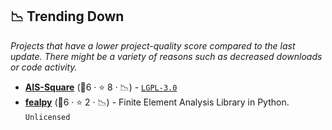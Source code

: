 ## 📉 Trending Down

_Projects that have a lower project-quality score compared to the last update. There might be a variety of reasons such as decreased downloads or code activity._

- <b><a href="https://github.com/deepmodeling/AIS-Square">AIS-Square</a></b> (🥉6 ·  ⭐ 8 · 📉) -  <code><a href="http://bit.ly/37RvQcA">LGPL-3.0</a></code>
- <b><a href="https://github.com/deepmodeling/fealpy">fealpy</a></b> (🥉6 ·  ⭐ 2 · 📉) - Finite Element Analysis Library in Python. <code>Unlicensed</code>

